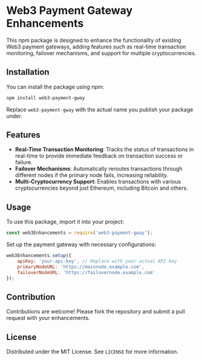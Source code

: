 # Web3 Payment Gateway Enhancements

This npm package is designed to enhance the functionality of existing Web3 payment gateways, adding features such as real-time transaction monitoring, failover mechanisms, and support for multiple cryptocurrencies.

## Installation

You can install the package using npm:

```bash
npm install web3-payment-gway
```

Replace `web3-payment-gway` with the actual name you publish your package under.

## Features

- **Real-Time Transaction Monitoring**: Tracks the status of transactions in real-time to provide immediate feedback on transaction success or failure.
- **Failover Mechanisms**: Automatically reroutes transactions through different nodes if the primary node fails, increasing reliability.
- **Multi-Cryptocurrency Support**: Enables transactions with various cryptocurrencies beyond just Ethereum, including Bitcoin and others.

## Usage

To use this package, import it into your project:

```javascript
const web3Enhancements = require('web3-payment-gway');
```

Set up the payment gateway with necessary configurations:

```javascript
web3Enhancements.setup({
    apiKey: 'your-api-key', // Replace with your actual API key
    primaryNodeURL: 'https://mainnode.example.com',
    failoverNodeURL: 'https://failovernode.example.com'
});
```

## Contribution

Contributions are welcome! Please fork the repository and submit a pull request with your enhancements.

## License

Distributed under the MIT License. See `LICENSE` for more information.
